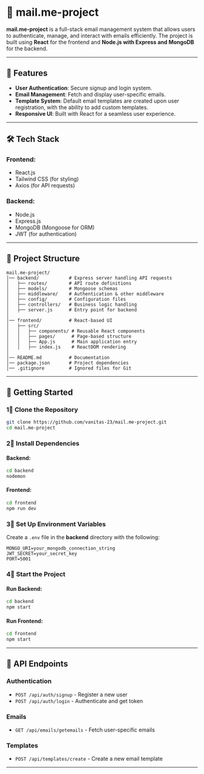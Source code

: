 # 📧 mail.me-project

**mail.me-project** is a full-stack email management system that allows users to authenticate, manage, and interact with emails efficiently. The project is built using **React** for the frontend and **Node.js with Express and MongoDB** for the backend.

---

## 🚀 Features

- **User Authentication**: Secure signup and login system.
- **Email Management**: Fetch and display user-specific emails.
- **Template System**: Default email templates are created upon user registration, with the ability to add custom templates.
- **Responsive UI**: Built with React for a seamless user experience.

---

## 🛠 Tech Stack

### Frontend:
- React.js
- Tailwind CSS (for styling)
- Axios (for API requests)

### Backend:
- Node.js
- Express.js
- MongoDB (Mongoose for ORM)
- JWT (for authentication)

---

## 💂️ Project Structure

```
mail.me-project/
│── backend/           # Express server handling API requests
│   ├── routes/        # API route definitions
│   ├── models/        # Mongoose schemas
│   ├── middleware/    # Authentication & other middleware
│   ├── config/        # Configuration files
│   ├── controllers/   # Business logic handling
│   ├── server.js      # Entry point for backend
│
│── frontend/          # React-based UI
│   ├── src/
│   │   ├── components/ # Reusable React components
│   │   ├── pages/      # Page-based structure
│   │   ├── App.js      # Main application entry
│   │   ├── index.js    # ReactDOM rendering
│
│── README.md          # Documentation
│── package.json       # Project dependencies
│── .gitignore         # Ignored files for Git
```

---

## 🚀 Getting Started

### 1⃣ Clone the Repository
```sh
git clone https://github.com/vanitas-23/mail.me-project.git
cd mail.me-project
```

### 2⃣ Install Dependencies
#### Backend:
```sh
cd backend
nodemon
```
#### Frontend:
```sh
cd frontend
npm run dev
```

### 3⃣ Set Up Environment Variables
Create a `.env` file in the **backend** directory with the following:
```
MONGO_URI=your_mongodb_connection_string
JWT_SECRET=your_secret_key
PORT=5001
```

### 4⃣ Start the Project
#### Run Backend:
```sh
cd backend
npm start
```
#### Run Frontend:
```sh
cd frontend
npm start
```

---

## 💌 API Endpoints

### Authentication
- `POST /api/auth/signup` - Register a new user
- `POST /api/auth/login` - Authenticate and get token

### Emails
- `GET /api/emails/getemails` - Fetch user-specific emails

### Templates
- `POST /api/templates/create` - Create a new email template

---

